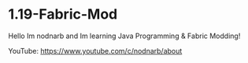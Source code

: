 # 1.19-Fabric-Mod

Hello Im nodnarb and Im learning Java Programming & Fabric Modding!


YouTube: https://www.youtube.com/c/nodnarb/about
